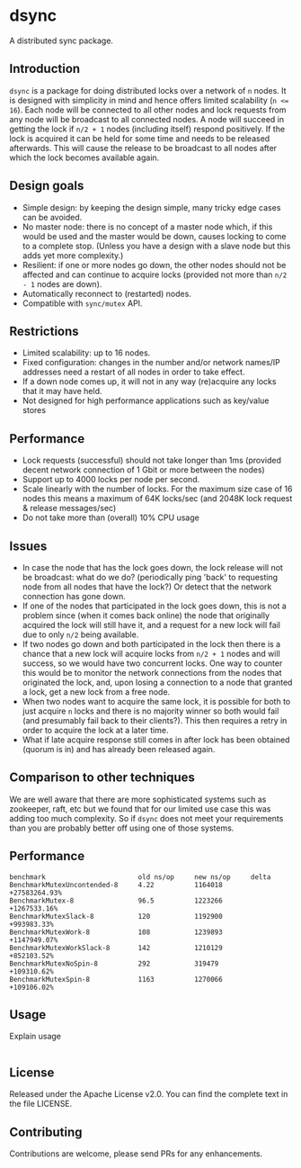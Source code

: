 dsync
=====

A distributed sync package.

Introduction
------------
 
`dsync` is a package for doing distributed locks over a network of `n` nodes. It is designed with simplicity in mind and hence offers limited scalability (`n <= 16`). Each node will be connected to all other nodes and lock requests from any node will be broadcast to all connected nodes. A node will succeed in getting the lock if `n/2 + 1` nodes (including itself) respond positively. If the lock is acquired it can be held for some time and needs to be released afterwards. This will cause the release to be broadcast to all nodes after which the lock becomes available again.

Design goals
------------

* Simple design: by keeping the design simple, many tricky edge cases can be avoided.
* No master node: there is no concept of a master node which, if this would be used and the master would be down, causes locking to come to a complete stop. (Unless you have a design with a slave node but this adds yet more complexity.)
* Resilient: if one or more nodes go down, the other nodes should not be affected and can continue to acquire locks (provided not more than `n/2 - 1` nodes are down).
* Automatically reconnect to (restarted) nodes.
* Compatible with `sync/mutex` API.


Restrictions
------------

* Limited scalability: up to 16 nodes.
* Fixed configuration: changes in the number and/or network names/IP addresses need a restart of all nodes in order to take effect.
* If a down node comes up, it will not in any way (re)acquire any locks that it may have held.
* Not designed for high performance applications such as key/value stores 

Performance
-----------

* Lock requests (successful) should not take longer than 1ms (provided decent network connection of 1 Gbit or more between the nodes)
* Support up to 4000 locks per node per second. 
* Scale linearly with the number of locks. For the maximum size case of 16 nodes this means a maximum of 64K locks/sec (and 2048K lock request & release messages/sec)
* Do not take more than (overall) 10% CPU usage

Issues
------

* In case the node that has the lock goes down, the lock release will not be broadcast: what do we do? (periodically ping 'back' to requesting node from all nodes that have the lock?) Or detect that the network connection has gone down. 
* If one of the nodes that participated in the lock goes down, this is not a problem since (when it comes back online) the node that originally acquired the lock will still have it, and a request for a new lock will fail due to only `n/2` being available.
* If two nodes go down and both participated in the lock then there is a chance that a new lock will acquire locks from `n/2 + 1` nodes and will success, so we would have two concurrent locks. One way to counter this would be to monitor the network connections from the nodes that originated the lock, and, upon losing a connection to a node that granted a lock, get a new lock from a free node.  
* When two nodes want to acquire the same lock, it is possible for both to just acquire `n` locks and there is no majority winner so both would fail (and presumably fail back to their clients?). This then requires a retry in order to acquire the lock at a later time.
* What if late acquire response still comes in after lock has been obtained (quorum is in) and has already been released again. 

Comparison to other techniques
------------------------------

We are well aware that there are more sophisticated systems such as zookeeper, raft, etc but we found that for our limited use case this was adding too much complexity. So if `dsync` does not meet your requirements than you are probably better off using one of those systems.

Performance
-----------

```
benchmark                       old ns/op     new ns/op     delta
BenchmarkMutexUncontended-8     4.22          1164018       +27583264.93%
BenchmarkMutex-8                96.5          1223266       +1267533.16%
BenchmarkMutexSlack-8           120           1192900       +993983.33%
BenchmarkMutexWork-8            108           1239893       +1147949.07%
BenchmarkMutexWorkSlack-8       142           1210129       +852103.52%
BenchmarkMutexNoSpin-8          292           319479        +109310.62%
BenchmarkMutexSpin-8            1163          1270066       +109106.02%
```

Usage
-----

Explain usage
```
```


License
-------

Released under the Apache License v2.0. You can find the complete text in the file LICENSE.

Contributing
------------

Contributions are welcome, please send PRs for any enhancements.
